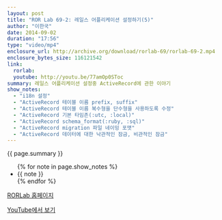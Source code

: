 ```yaml
---
layout: post
title: "ROR Lab 69-2: 레일스 어플리케이션 설정하기(5)"
author: "이한국"
date: 2014-09-02
duration: "17:56"
type: "video/mp4"
enclosure_url: http://archive.org/download/rorlab-69/rorlab-69-2.mp4
enclosure_bytes_size: 116121542
link:
  rorlab: 
  youtube: http://youtu.be/77amOp0SToc
summary: 레일스 어플리케이션 설정중 ActiveRecord에 관한 이야기
show_notes: 
  - "i18n 설정"
  - "ActiveRecord 테이블 이름 prefix, suffix"
  - "ActiveRecord 테이블 이름 복수형을 단수형을 사용하도록 수정"
  - "ActiveRecord 기본 타임존(:utc, :local)"
  - "ActiveRecord schema_format(:ruby, :sql)"
  - "ActiveRecord migration 파일 네이밍 포맷"
  - "ActiveRecord 데이터에 대한 낙관적인 잠금, 비관적인 잠금"
---
```


<p>
{{ page.summary }}
<br/>
</p>

<p>
  <ul>
    {% for note in page.show_notes %}
      <li>
        {{ note }}
      </li>
    {% endfor %}
  </ul>
</p>

<p><a href="http://rorlab.org" rel="nofollow">RORLab 홈페이지</a></p>

<p><a href="{{ page.link.youtube }}" rel="nofollow">YouTube에서 보기</a></p>
